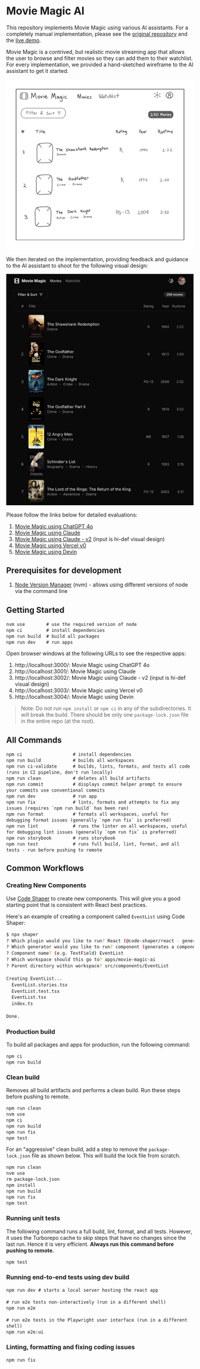 # Movie Magic AI

This repository implements Movie Magic using various AI assistants. For a
completely manual implementation, please see the
[original repository](https://github.com/code-shaper/movie-magic) and the
[live demo](https://movie-magic-ultimate.vercel.app/).

Movie Magic is a contrived, but realistic movie streaming app that allows the
user to browse and filter movies so they can add them to their watchlist. For
every implementation, we provided a hand-sketched wireframe to the AI assistant
to get it started.

![Movie Magic Wireframe](assets/movie-magic-wireframe.png)

We then iterated on the implementation, providing feedback and guidance to the
AI assistant to shoot for the following visual design:

![Movie Magic Ultimate](assets/movie-magic-ultimate.png)

Please follow the links below for detailed evaluations:

1. [Movie Magic using ChatGPT 4o](apps/movie-magic-chatgpt/)
2. [Movie Magic using Claude](apps/movie-magic-claude/)
3. [Movie Magic using Claude - v2](apps/movie-magic-claude-v2/) (input is hi-def
   visual design)
4. [Movie Magic using Vercel v0](apps/movie-magic-v0/)
5. [Movie Magic using Devin](apps/movie-magic-devin/)

## Prerequisites for development

1. [Node Version Manager](https://github.com/nvm-sh/nvm) (nvm) - allows using
   different versions of node via the command line

## Getting Started

```shell
nvm use        # use the required version of node
npm ci         # install dependencies
npm run build  # build all packages
npm run dev    # run apps
```

Open browser windows at the following URLs to see the respective apps:

1. http://localhost:3000/: Movie Magic using ChatGPT 4o
2. http://localhost:3001/: Movie Magic using Claude
3. http://localhost:3002/: Movie Magic using Claude - v2 (input is hi-def visual
   design)
4. http://localhost:3003/: Movie Magic using Vercel v0
5. http://localhost:3004/: Movie Magic using Devin

> Note: Do not run `npm install` or `npm ci` in any of the subdirectories. It
> will break the build. There should be only one `package-lock.json` file in the
> entire repo (at the root).

## All Commands

```
npm ci                   # install dependencies
npm run build            # builds all workspaces
npm run ci-validate      # builds, lints, formats, and tests all code (runs in CI pipeline, don't run locally)
npm run clean            # deletes all build artifacts
npm run commit           # displays commit helper prompt to ensure your commits use conventional commits
npm run dev              # run app
npm run fix              # lints, formats and attempts to fix any issues (requires `npm run build` has been ran)
npm run format           # formats all workspaces, useful for debugging format issues (generally `npm run fix` is preferred)
npm run lint             # runs the linter on all workspaces, useful for debugging lint issues (generally `npm run fix` is preferred)
npm run storybook        # runs storybook
npm run test             # runs full build, lint, format, and all tests - run before pushing to remote
```

## Common Workflows

### Creating New Components

Use [Code Shaper](https://www.code-shaper.dev/) to create new components. This
will give you a good starting point that is consistent with React best
practices.

Here's an example of creating a component called `EventList` using Code Shaper:

```sh
$ npx shaper
? Which plugin would you like to run? React (@code-shaper/react - generates React applications)
? Which generator would you like to run? component (generates a component)
? Component name? (e.g. TextField) EventList
? Which workspace should this go to? apps/movie-magic-ai
? Parent directory within workspace? src/components/EventList

Creating EventList...
  EventList.stories.tsx
  EventList.test.tsx
  EventList.tsx
  index.ts

Done.
```

### Production build

To build all packages and apps for production, run the following command:

```shell
npm ci
npm run build
```

### Clean build

Removes all build artifacts and performs a clean build. Run these steps before
pushing to remote.

```shell
npm run clean
nvm use
npm ci
npm run build
npm run fix
npm test
```

For an "aggressive" clean build, add a step to remove the `package-lock.json`
file as shown below. This will build the lock file from scratch.

```shell
npm run clean
nvm use
rm package-lock.json
npm install
npm run build
npm run fix
npm test
```

### Running unit tests

The following command runs a full build, lint, format, and all tests. However,
it uses the Turborepo cache to skip steps that have no changes since the last
run. Hence it is very efficient. **Always run this command before pushing to
remote.**

```shell
npm test
```

### Running end-to-end tests using dev build

```shell
npm run dev # starts a local server hosting the react app

# run e2e tests non-interactively (run in a different shell)
npm run e2e

# run e2e tests in the Playwright user interface (run in a different shell)
npm run e2e:ui
```

### Linting, formatting and fixing coding issues

```shell
npm run fix
```
